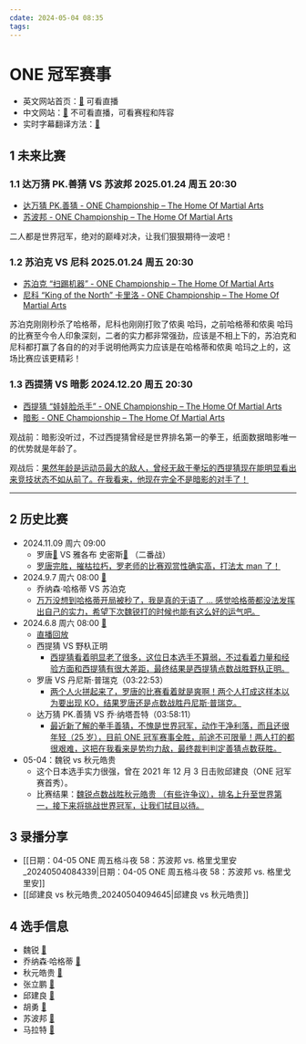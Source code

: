 ```yaml
---
cdate: 2024-05-04 08:35
tags: 
---
```


# ONE 冠军赛事

- 英文网站首页：[🚀](https://watch.onefc.com/) 可看直播
- 中文网站：[🚀](https://www.onefc.com/cn/) 不可看直播，可看赛程和阵容
- 实时字幕翻译方法：[🚀](https://support.google.com/chrome/answer/10538231?hl=zh-Hans) 

## 1 未来比赛

### 1.1 达万猜 PK.善猜 VS 苏波邦 2025.01.24 周五 20:30

- [达万猜 PK.善猜 - ONE Championship – The Home Of Martial Arts](https://www.onefc.com/cn/athletes/tawanchai/)
- [苏波邦 - ONE Championship – The Home Of Martial Arts](https://www.onefc.com/cn/athletes/superbon/)

二人都是世界冠军，绝对的巅峰对决，让我们狠狠期待一波吧！

### 1.2 苏泊克 VS 尼科 2025.01.24 周五 20:30

- [苏泊克 “扫踢机器” - ONE Championship – The Home Of Martial Arts](https://www.onefc.com/cn/athletes/superlek/)
- [尼科 “King of the North” 卡里洛 - ONE Championship – The Home Of Martial Arts](https://www.onefc.com/cn/athletes/nico-carrillo/)

苏泊克刚刚秒杀了哈格蒂，尼科也刚刚打败了侬奥 哈玛，之前哈格蒂和侬奥 哈玛的比赛至今令人印象深刻，二者的实力都非常强劲，应该是不相上下的，苏泊克和尼科都打赢了各自的的对手说明他两实力应该是在哈格蒂和侬奥 哈玛之上的，这场比赛应该更精彩！

### 1.3 西提猜 VS 暗影 2024.12.20 周五 20:30

- [西提猜 “娃娃脸杀手” - ONE Championship – The Home Of Martial Arts](https://www.onefc.com/cn/athletes/sitthichai/)
- [暗影 - ONE Championship – The Home Of Martial Arts](https://www.onefc.com/cn/athletes/shadow-singha-mawynn/)

观战前：暗影没听过，不过西提猜曾经是世界排名第一的拳王，纸面数据暗影唯一的优势就是年龄了。

观战后：<u>果然年龄是运动员最大的敌人，曾经无敌于拳坛的西提猜现在能明显看出来竞技状态不如从前了。在我看来，他现在完全不是暗影的对手了！</u>

---

## 2 历史比赛

- 2024.11.09 周六 09:00 
	- 罗唐[🌌](https://www.onefc.com/cn/athletes/rodtang/)  VS 雅各布 史密斯[🌌](https://www.onefc.com/cn/athletes/jacob-smith/) （二番战）
	- <u>罗唐完胜，摧枯拉朽，罗老师的比赛观赏性确实高，打法太 man 了！</u>
- 2024.9.7 周六 08:00 [🚀](https://www.onefc.com/cn/events/one168/) 
	- 乔纳森·哈格蒂 VS 苏泊克
	- <u>万万没想到哈格蒂开局被秒了，我是真的无语了 ... 感觉哈格蒂都没法发挥出自己的实力，希望下次魏锐打的时候也能有这么好的运气吧。</u>
- 2024.6.8 周六 08:00 [🚀](https://www.onefc.com/cn/events/one167/) 
	- [直播回放](https://watch.onefc.com/events/one167) 
	- 西提猜 VS 野杁正明
		- <u>西提猜看着明显老了很多，这位日本选手不算弱，不过看着力量和经验方面和西提猜有很大差距，最终结果是西提猜点数战胜野杁正明。</u>
	- 罗唐 VS 丹尼斯·普瑞克（03:22:53）
		- <u>两个人火拼起来了，罗唐的比赛看着就是爽啊！两个人打成这样本以为要出现 KO，结果罗唐还是点数战胜丹尼斯·普瑞克。</u>
	- 达万猜 PK.善猜 VS 乔·纳塔吾特（03:58:11）
		- <u>最近新了解的拳手善猜，不愧是世界冠军，动作干净利落，而且还很年轻（25 岁），目前 ONE 冠军赛事全胜，前途不可限量！两人打的都很艰难，这把在我看来是势均力敌，最终裁判判定善猜点数获胜。</u>
- 05-04：魏锐 vs 秋元皓贵
	- 这个日本选手实力很强，曾在 2021 年 12 月 3 日击败邱建良（ONE 冠军赛首秀）。
	- 比赛结果：<u>魏锐点数战胜秋元皓贵 （有些许争议），排名上升至世界第一，接下来将挑战世界冠军，让我们拭目以待。</u>

## 3 录播分享

- [[日期：04-05 ONE 周五格斗夜 58：苏波邦 vs. 格里戈里安_20240504084339|日期：04-05 ONE 周五格斗夜 58：苏波邦 vs. 格里戈里安]] 
- [[邱建良 vs 秋元皓贵_20240504094645|邱建良 vs 秋元皓贵]] 

## 4 选手信息

- 魏锐 [🚀](https://www.onefc.com/cn/athletes/wei-rui/) 
- 乔纳森·哈格蒂 [🚀](https://www.onefc.com/cn/athletes/jonathan-haggerty/) 
- 秋元皓贵 [🚀](https://www.onefc.com/cn/athletes/hiroki-akimoto/) 
- 张立鹏 [🚀](https://www.onefc.com/cn/athletes/zhang-lipeng/) 
- 邱建良 [🚀](https://www.onefc.com/cn/athletes/qiu-jianliang/) 
- 胡勇 [🚀](https://www.onefc.com/cn/athletes/hu-yong/) 
- 苏波邦 [🚀](https://www.onefc.com/cn/athletes/superbon/) 
- 马拉特 [🚀](https://www.onefc.com/cn/athletes/marat-grigorian/) 